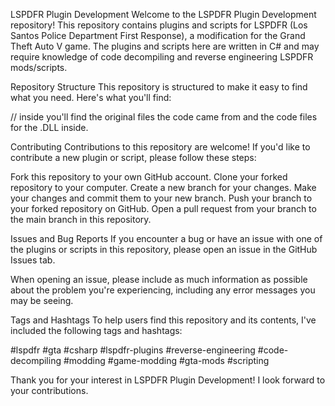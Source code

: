 LSPDFR Plugin Development
Welcome to the LSPDFR Plugin Development repository! This repository contains plugins and scripts for LSPDFR (Los Santos Police Department First Response), a modification for the Grand Theft Auto V game. The plugins and scripts here are written in C# and may require knowledge of code decompiling and reverse engineering LSPDFR mods/scripts.

Repository Structure
This repository is structured to make it easy to find what you need. Here's what you'll find:

/<plugin names>/ inside you'll find the original files the code came from and the code files for the .DLL inside.

Contributing
Contributions to this repository are welcome! If you'd like to contribute a new plugin or script, please follow these steps:

Fork this repository to your own GitHub account.
Clone your forked repository to your computer.
Create a new branch for your changes.
Make your changes and commit them to your new branch.
Push your branch to your forked repository on GitHub.
Open a pull request from your branch to the main branch in this repository.

Issues and Bug Reports
If you encounter a bug or have an issue with one of the plugins or scripts in this repository, please open an issue in the GitHub Issues tab.

When opening an issue, please include as much information as possible about the problem you're experiencing, including any error messages you may be seeing.

Tags and Hashtags
To help users find this repository and its contents, I've included the following tags and hashtags:

#lspdfr
#gta
#csharp
#lspdfr-plugins
#reverse-engineering
#code-decompiling
#modding
#game-modding
#gta-mods
#scripting

Thank you for your interest in LSPDFR Plugin Development! I look forward to your contributions.
